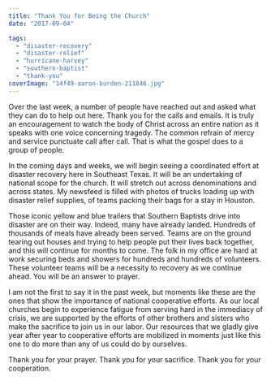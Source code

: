 ```yaml
---
title: "Thank You for Being the Church"
date: "2017-09-04"

tags: 
  - "disaster-recovery"
  - "disaster-relief"
  - "hurricane-harvey"
  - "southern-baptist"
  - "thank-you"
coverImage: "14f49-aaron-burden-211846.jpg"
---
```


Over the last week, a number of people have reached out and asked what they can do to help out here. Thank you for the calls and emails. It is truly an encouragement to watch the body of Christ across an entire nation as it speaks with one voice concerning tragedy. The common refrain of mercy and service punctuate call after call. That is what the gospel does to a group of people.

In the coming days and weeks, we will begin seeing a coordinated effort at disaster recovery here in Southeast Texas. It will be an undertaking of national scope for the church. It will stretch out across denominations and across states. My newsfeed is filled with photos of trucks loading up with disaster relief supplies, of teams packing their bags for a stay in Houston.

Those iconic yellow and blue trailers that Southern Baptists drive into disaster are on their way. Indeed, many have already landed. Hundreds of thousands of meals have already been served. Teams are on the ground tearing out houses and trying to help people put their lives back together, and this will continue for months to come. The folk in my office are hard at work securing beds and showers for hundreds and hundreds of volunteers. These volunteer teams will be a necessity to recovery as we continue ahead. You will be an answer to prayer.

I am not the first to say it in the past week, but moments like these are the ones that show the importance of national cooperative efforts. As our local churches begin to experience fatigue from serving hard in the immediacy of crisis, we are supported by the efforts of other brothers and sisters who make the sacrifice to join us in our labor. Our resources that we gladly give year after year to cooperative efforts are mobilized in moments just like this one to do more than any of us could do by ourselves.

Thank you for your prayer. Thank you for your sacrifice. Thank you for your cooperation.
